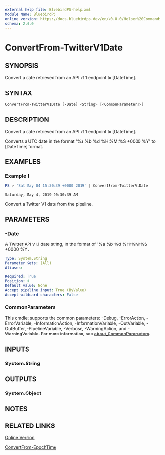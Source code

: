 ```yaml
---
external help file: BluebirdPS-help.xml
Module Name: BluebirdPS
online version: https://docs.bluebirdps.dev/en/v0.8.0/Helper%20Commands/ConvertFrom-TwitterV1Date
schema: 2.0.0
---
```


# ConvertFrom-TwitterV1Date

## SYNOPSIS

Convert a date retrieved from an API v1.1 endpoint to [DateTime].

## SYNTAX

```powershell
ConvertFrom-TwitterV1Date [-Date] <String> [<CommonParameters>]
```

## DESCRIPTION

Convert a date retrieved from an API v1.1 endpoint to [DateTime].

Converts a UTC date in the format '%a %b %d %H:%M:%S +0000 %Y' to [DateTime] format.

## EXAMPLES

### Example 1

```powershell
PS > 'Sat May 04 15:30:39 +0000 2019' | ConvertFrom-TwitterV1Date
```

```text
Saturday, May 4, 2019 10:30:39 AM
```

Convert a Twitter V1 date from the pipeline.

## PARAMETERS

### -Date

A Twitter API v1.1 date string, in the format of '%a %b %d %H:%M:%S +0000 %Y'.

```yaml
Type: System.String
Parameter Sets: (All)
Aliases:

Required: True
Position: 0
Default value: None
Accept pipeline input: True (ByValue)
Accept wildcard characters: False
```

### CommonParameters

This cmdlet supports the common parameters: -Debug, -ErrorAction, -ErrorVariable, -InformationAction, -InformationVariable, -OutVariable, -OutBuffer, -PipelineVariable, -Verbose, -WarningAction, and -WarningVariable. For more information, see [about_CommonParameters](http://go.microsoft.com/fwlink/?LinkID=113216).

## INPUTS

### System.String

## OUTPUTS

### System.Object

## NOTES

## RELATED LINKS

[Online Version](https://docs.bluebirdps.dev/en/v0.8.0/Helper%20Commands/ConvertFrom-TwitterV1Date)

[ConvertFrom-EpochTime](https://docs.bluebirdps.dev/en/v0.8.0/Helper%20Commands/ConvertFrom-EpochTime)
